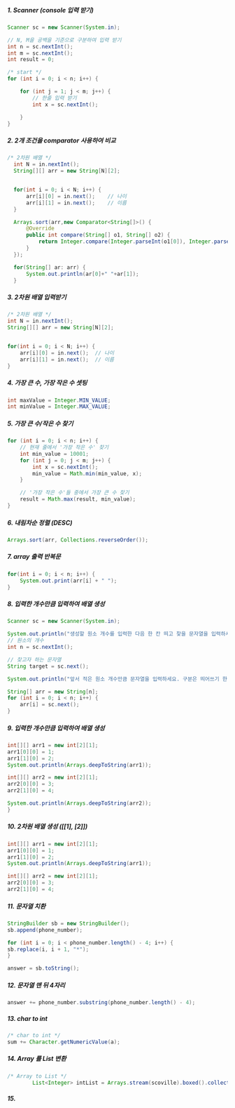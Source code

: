 ##### 1. Scanner (console 입력 받기)
```java
Scanner sc = new Scanner(System.in);

// N, M을 공백을 기준으로 구분하여 입력 받기
int n = sc.nextInt();
int m = sc.nextInt();
int result = 0;

/* start */
for (int i = 0; i < n; i++) {

    for (int j = 1; j < m; j++) {
        // 한줄 입력 받기
        int x = sc.nextInt();

    }
}
```

##### 2. 2개 조건을 comparator 사용하여 비교
```java
/* 2차원 배열 */
  int N = in.nextInt();
  String[][] arr = new String[N][2];


  for(int i = 0; i < N; i++) {
      arr[i][0] = in.next();	// 나이
      arr[i][1] = in.next();	// 이름
  }

  Arrays.sort(arr,new Comparator<String[]>() {
      @Override
      public int compare(String[] o1, String[] o2) {
          return Integer.compare(Integer.parseInt(o1[0]), Integer.parseInt(o2[0]));
      }
  });

  for(String[] ar: arr) {
      System.out.println(ar[0]+" "+ar[1]);
  }
```

##### 3. 2차원 배열 입력받기
```java
/* 2차원 배열 */
int N = in.nextInt();
String[][] arr = new String[N][2];


for(int i = 0; i < N; i++) {
    arr[i][0] = in.next();	// 나이
    arr[i][1] = in.next();	// 이름
}
```

##### 4. 가장 큰 수, 가장 작은 수 셋팅
```java
int maxValue = Integer.MIN_VALUE;
int minValue = Integer.MAX_VALUE;
```

##### 5. 가장 큰 수/작은 수 찾기
```java
for (int i = 0; i < n; i++) {
    // 현재 줄에서 '가장 작은 수' 찾기
    int min_value = 10001;
    for (int j = 0; j < m; j++) {
        int x = sc.nextInt();
        min_value = Math.min(min_value, x);
    }

    // '가장 작은 수'들 중에서 가장 큰 수 찾기
    result = Math.max(result, min_value);
}
```

##### 6. 내림차순 정렬 (DESC)
```java
Arrays.sort(arr, Collections.reverseOrder());
```

##### 7. array 출력 반복문
```java
for(int i = 0; i < n; i++) {
    System.out.print(arr[i] + " ");
}
```

##### 8. 입력한 개수만큼 입력하여 배열 생성
```java
Scanner sc = new Scanner(System.in);

System.out.println("생성할 원소 개수를 입력한 다음 한 칸 띄고 찾을 문자열을 입력하세요.");
// 원소의 개수
int n = sc.nextInt();

// 찾고자 하는 문자열
String target = sc.next();

System.out.println("앞서 적은 원소 개수만큼 문자열을 입력하세요. 구분은 띄어쓰기 한 칸으로 합니다.");

String[] arr = new String[n];
for (int i = 0; i < n; i++) {
    arr[i] = sc.next();
}
```

##### 9. 입력한 개수만큼 입력하여 배열 생성
```java
int[][] arr1 = new int[2][1];
arr1[0][0] = 1;
arr1[1][0] = 2;
System.out.println(Arrays.deepToString(arr1));

int[][] arr2 = new int[2][1];
arr2[0][0] = 3;
arr2[1][0] = 4;

System.out.println(Arrays.deepToString(arr2));
}
```

##### 10. 2차원 배열 생성 ([[1], [2]])
```java
int[][] arr1 = new int[2][1];
arr1[0][0] = 1;
arr1[1][0] = 2;
System.out.println(Arrays.deepToString(arr1));

int[][] arr2 = new int[2][1];
arr2[0][0] = 3;
arr2[1][0] = 4;
```

##### 11. 문자열 치환
```java
StringBuilder sb = new StringBuilder();
sb.append(phone_number);

for (int i = 0; i < phone_number.length() - 4; i++) {
sb.replace(i, i + 1, "*");
}

answer = sb.toString();
```

##### 12. 문자열 맨 뒤 4자리
```java
answer += phone_number.substring(phone_number.length() - 4);
```

##### 13. char to int
```java
/* char to int */
sum += Character.getNumericValue(a);
```

##### 14. Array 를 List 변환
```java
/* Array to List */
        List<Integer> intList = Arrays.stream(scoville).boxed().collect(Collectors.toList());
```

##### 15.
```java
```

